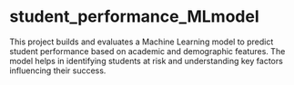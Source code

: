 # student_performance_MLmodel
This project builds and evaluates a Machine Learning model to predict student performance based on academic and demographic features. The model helps in identifying students at risk and understanding key factors influencing their success.

